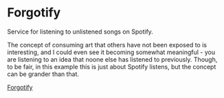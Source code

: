 # Forgotify
Service for listening to unlistened songs on Spotify. 

The concept of consuming art that others have not been exposed to is interesting, and I could even see it becoming somewhat meaningful - you are listening to an idea that noone else has listened to previously. Though, to be fair, in this example this is just about Spotify listens, but the concept can be grander than that.

[Forgotify](https://forgotify.com/)

